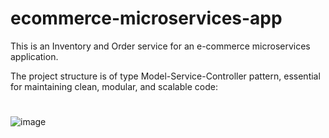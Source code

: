# ecommerce-microservices-app
This is an Inventory and Order service for an e-commerce microservices application.

The project structure is of type Model-Service-Controller pattern, essential for maintaining clean, modular, and scalable code:

#
![image](https://github.com/user-attachments/assets/18a48817-034f-42d0-b1fc-ac6fd0c502f9)

